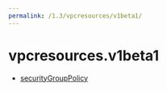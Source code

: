 ```yaml
---
permalink: /1.3/vpcresources/v1beta1/
---
```


# vpcresources.v1beta1



* [securityGroupPolicy](securityGroupPolicy.md)